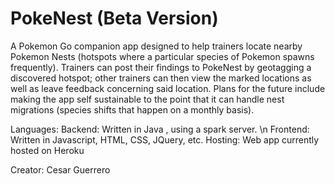 # PokeNest (Beta Version)

A Pokemon Go companion app designed to help trainers locate nearby Pokemon Nests (hotspots where a particular species of Pokemon spawns frequently). Trainers can post their findings to PokeNest by geotagging a discovered hotspot; other trainers can then view the marked locations as well as leave feedback concerning said location. Plans for the future include making the app self sustainable to the point that it can handle nest migrations (species shifts that happen on a monthly basis).

Languages:
  Backend: Written in Java , using a spark server. \n
  Frontend: Written in Javascript, HTML, CSS, JQuery, etc. 
  Hosting: Web app currently hosted on Heroku

Creator:
  Cesar Guerrero
